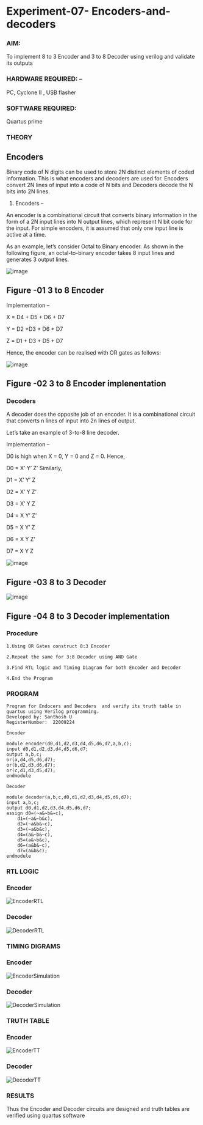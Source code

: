# Experiment-07- Encoders-and-decoders 
### AIM: 
To implement 8 to 3 Encoder and  3 to 8 Decoder using verilog and validate its outputs

### HARDWARE REQUIRED:  –
PC, Cyclone II , USB flasher

### SOFTWARE REQUIRED:   
Quartus prime

### THEORY 

## Encoders
Binary code of N digits can be used to store 2N distinct elements of coded information. This is what encoders and decoders are used for. Encoders convert 2N lines of input into a code of N bits and Decoders decode the N bits into 2N lines.

1. Encoders –

An encoder is a combinational circuit that converts binary information in the form of a 2N input lines into N output lines, which represent N bit code for the input. For simple encoders, it is assumed that only one input line is active at a time.

As an example, let’s consider Octal to Binary encoder. As shown in the following figure, an octal-to-binary encoder takes 8 input lines and generates 3 output lines.

![image](https://user-images.githubusercontent.com/36288975/171543588-bc0746df-a173-4b35-989e-5fb7d385fe8a.png)
## Figure -01 3 to 8 Encoder 


Implementation –

X = D4 + D5 + D6 + D7

Y = D2 +D3 + D6 + D7

Z = D1 + D3 + D5 + D7 

Hence, the encoder can be realised with OR gates as follows:


![image](https://user-images.githubusercontent.com/36288975/171543740-68403b82-aa93-4c98-9343-f32b14885a2e.png)
## Figure -02 3 to 8 Encoder implenentation 

 ### Decoders 
A decoder does the opposite job of an encoder. It is a combinational circuit that converts n lines of input into 2n lines of output.

Let’s take an example of 3-to-8 line decoder.

Implementation –

D0 is high when X = 0, Y = 0 and Z = 0. Hence,

D0 = X’ Y’ Z’ 
Similarly,

D1 = X’ Y’ Z

D2 = X’ Y Z’

D3 = X’ Y Z

D4 = X Y’ Z’

D5 = X Y’ Z

D6 = X Y Z’

D7 = X Y Z 


![image](https://user-images.githubusercontent.com/36288975/171543978-ee2d0671-2846-40a1-8705-507fd6287a49.png)
## Figure -03 8 to 3 Decoder 



![image](https://user-images.githubusercontent.com/36288975/171543866-5a6eace6-8683-49d7-9c4f-a7cb30ec3035.png)
## Figure -04 8 to 3 Decoder implementation 

### Procedure
```
1.Using OR Gates construct 8:3 Encoder

2.Repeat the same for 3:8 Decoder using AND Gate 

3.Find RTL logic and Timing Diagram for both Encoder and Decoder

4.End the Program
```

### PROGRAM 
```
Program for Endocers and Decoders  and verify its truth table in quartus using Verilog programming.
Developed by: Santhosh U
RegisterNumber:  22009224
 
Encoder

module encoder(d0,d1,d2,d3,d4,d5,d6,d7,a,b,c);
input d0,d1,d2,d3,d4,d5,d6,d7;
output a,b,c;
or(a,d4,d5,d6,d7);
or(b,d2,d3,d6,d7);
or(c,d1,d3,d5,d7);
endmodule

Decoder

module decoder(a,b,c,d0,d1,d2,d3,d4,d5,d6,d7);
input a,b,c;
output d0,d1,d2,d3,d4,d5,d6,d7;
assign d0=(~a&~b&~c),
    d1=(~a&~b&c),
    d2=(~a&b&~c),
    d3=(~a&b&c),
    d4=(a&~b&~c),
    d5=(a&~b&c),
    d6=(a&b&~c),
    d7=(a&b&c);
endmodule
```

### RTL LOGIC  
### Encoder
![EncoderRTL](https://user-images.githubusercontent.com/119477975/213921347-48eb4192-3b8c-4b1d-8d1d-8cdb1f815391.png)
### Decoder
![DecoderRTL](https://user-images.githubusercontent.com/119477975/213921367-eba08309-5420-456c-b100-7ecca844ec8c.png)

### TIMING DIGRAMS  
### Encoder
![EncoderSimulation](https://user-images.githubusercontent.com/119477975/213921356-2645226e-239a-4934-83d2-d81187469b0c.png)
### Decoder
![DecoderSimulation](https://user-images.githubusercontent.com/119477975/213921377-55d2cac7-30e1-4d5a-b0ed-14a896d95adc.png)

### TRUTH TABLE 
### Encoder
![EncoderTT](https://user-images.githubusercontent.com/119477975/213922395-5548225f-19f3-4b79-8411-8838b5f7db98.png)
### Decoder
![DecoderTT](https://user-images.githubusercontent.com/119477975/213922386-ba3d16fb-8b08-4771-ae5c-b64ffb5caf15.png)

### RESULTS 
Thus the Encoder and Decoder circuits are designed and truth tables are verified using quartus software
